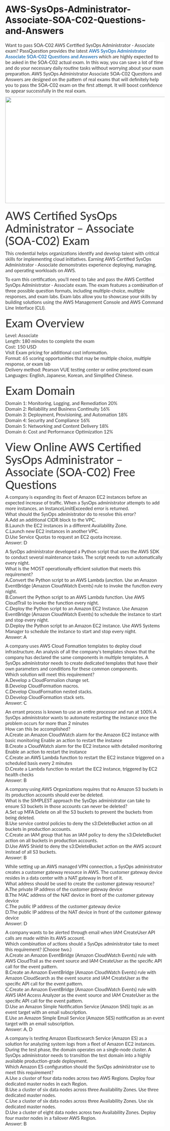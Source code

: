 # AWS-SysOps-Administrator-Associate-SOA-C02-Questions-and-Answers
<p>
	<span style="font-size:12px;font-weight:normal;">
	<p style="box-sizing:border-box;margin-top:0px;margin-bottom:10px;color:#333333;font-family:Lato;font-size:15px;white-space:normal;background-color:#FFFFFF;">
		Want to pass SOA-C02 AWS Certified SysOps Administrator - Associate exam? PassQuestion provides the latest&nbsp;<span style="box-sizing:border-box;font-weight:700;"><a href="https://www.passquestion.com/soa-c02.html" style="box-sizing:border-box;background-color:transparent;color:#337AB7;text-decoration-line:none;">AWS SysOps Administrator Associate SOA-C02 Questions and Answers</a></span>&nbsp;which are highly expected to be asked in the SOA-C02 actual exam. In this way, you can save a lot of time and do your necessary daily routine tasks without worrying about your exam preparation. AWS SysOps Administrator Associate SOA-C02 Questions and Answers are designed on the pattern of real exams that will definitely help you to pass the SOA-C02 exam on the first attempt. It will boost confidence to appear successfully in the real exam.
	</p>
	<p style="box-sizing:border-box;margin-top:0px;margin-bottom:10px;color:#333333;font-family:Lato;font-size:15px;white-space:normal;background-color:#FFFFFF;">
		<img alt="" src="https://www.passquestion.com/uploads/pqcom/images/20220907/a2f71631f5fc597e5a8fbfd2ba78fa5a.png" style="box-sizing:border-box;vertical-align:middle;max-width:100%;height:336px;width:600px;" />
	</p>
	<h1 style="box-sizing:border-box;margin:20px 0px 10px;font-size:36px;font-family:Lato;font-weight:500;line-height:1.1;color:#333333;white-space:normal;background-color:#FFFFFF;">
		AWS Certified SysOps Administrator – Associate (SOA-C02) Exam
	</h1>
	<p style="box-sizing:border-box;margin-top:0px;margin-bottom:10px;color:#333333;font-family:Lato;font-size:15px;white-space:normal;background-color:#FFFFFF;">
		This credential helps organizations identify and develop talent with critical skills for implementing cloud initiatives. Earning AWS Certified SysOps Administrator - Associate demonstrates experience deploying, managing, and operating workloads on AWS.
	</p>
	<p style="box-sizing:border-box;margin-top:0px;margin-bottom:10px;color:#333333;font-family:Lato;font-size:15px;white-space:normal;background-color:#FFFFFF;">
		To earn this certification, you'll need to take and pass the AWS Certified SysOps Administrator - Associate exam. The exam features a combination of three possible question formats, including multiple-choice, multiple responses, and exam labs. Exam labs allow you to showcase your skills by building solutions using the AWS Management Console and AWS Command Line Interface (CLI).
	</p>
	<h1 style="box-sizing:border-box;margin:20px 0px 10px;font-size:36px;font-family:Lato;font-weight:500;line-height:1.1;color:#333333;white-space:normal;background-color:#FFFFFF;">
		Exam Overview
	</h1>
	<p style="box-sizing:border-box;margin-top:0px;margin-bottom:10px;color:#333333;font-family:Lato;font-size:15px;white-space:normal;background-color:#FFFFFF;">
		Level: Associate<br style="box-sizing:border-box;" />
Length: 180 minutes to complete the exam<br style="box-sizing:border-box;" />
Cost: 150 USD<br style="box-sizing:border-box;" />
Visit Exam pricing for additional cost information.<br style="box-sizing:border-box;" />
Format: 65 scoring opportunities that may be multiple choice, multiple response, or exam lab<br style="box-sizing:border-box;" />
Delivery method: Pearson VUE testing center or online proctored exam<br style="box-sizing:border-box;" />
Languages: English, Japanese, Korean, and Simplified Chinese.
	</p>
	<h1 style="box-sizing:border-box;margin:20px 0px 10px;font-size:36px;font-family:Lato;font-weight:500;line-height:1.1;color:#333333;white-space:normal;background-color:#FFFFFF;">
		Exam Domain
	</h1>
	<p style="box-sizing:border-box;margin-top:0px;margin-bottom:10px;color:#333333;font-family:Lato;font-size:15px;white-space:normal;background-color:#FFFFFF;">
		Domain 1: Monitoring, Logging, and Remediation 20%<br style="box-sizing:border-box;" />
Domain 2: Reliability and Business Continuity 16%<br style="box-sizing:border-box;" />
Domain 3: Deployment, Provisioning, and Automation 18%<br style="box-sizing:border-box;" />
Domain 4: Security and Compliance 16%<br style="box-sizing:border-box;" />
Domain 5: Networking and Content Delivery 18%<br style="box-sizing:border-box;" />
Domain 6: Cost and Performance Optimization 12%
	</p>
	<h1 style="box-sizing:border-box;margin:20px 0px 10px;font-size:36px;font-family:Lato;font-weight:500;line-height:1.1;color:#333333;white-space:normal;background-color:#FFFFFF;">
		View Online AWS Certified SysOps Administrator – Associate (SOA-C02) Free Questions
	</h1>
	<p style="box-sizing:border-box;margin-top:0px;margin-bottom:10px;color:#333333;font-family:Lato;font-size:15px;white-space:normal;background-color:#FFFFFF;">
		A company is expanding its fleet of Amazon EC2 instances before an expected increase of traffic. When a SysOps administrator attempts to add more instances, an InstanceLimitExceeded error is returned.<br style="box-sizing:border-box;" />
What should the SysOps administrator do to resolve this error?<br style="box-sizing:border-box;" />
A.Add an additional CIDR block to the VPC.<br style="box-sizing:border-box;" />
B.Launch the EC2 instances in a different Availability Zone.<br style="box-sizing:border-box;" />
C.Launch new EC2 instances in another VPC.<br style="box-sizing:border-box;" />
D.Use Service Quotas to request an EC2 quota increase.<br style="box-sizing:border-box;" />
Answer: D
	</p>
	<p style="box-sizing:border-box;margin-top:0px;margin-bottom:10px;color:#333333;font-family:Lato;font-size:15px;white-space:normal;background-color:#FFFFFF;">
		A SysOps administrator developed a Python script that uses the AWS SDK to conduct several maintenance tasks. The script needs to run automatically every night.<br style="box-sizing:border-box;" />
What is the MOST operationally efficient solution that meets this requirement?<br style="box-sizing:border-box;" />
A.Convert the Python script to an AWS Lambda (unction. Use an Amazon EventBridge (Amazon CloudWatch Events) rule to invoke the function every night.<br style="box-sizing:border-box;" />
B.Convert the Python script to an AWS Lambda function. Use AWS CloudTrail to invoke the function every night.<br style="box-sizing:border-box;" />
C.Deploy the Python script to an Amazon EC2 Instance. Use Amazon EventBridge (Amazon CloudWatch Events) to schedule the instance to start and stop every night.<br style="box-sizing:border-box;" />
D.Deploy the Python script to an Amazon EC2 instance. Use AWS Systems Manager to schedule the instance to start and stop every night.<br style="box-sizing:border-box;" />
Answer: A
	</p>
	<p style="box-sizing:border-box;margin-top:0px;margin-bottom:10px;color:#333333;font-family:Lato;font-size:15px;white-space:normal;background-color:#FFFFFF;">
		A company uses AWS Cloud Formation templates to deploy cloud infrastructure. An analysis of all the company's templates shows that the company has declared the same components in multiple templates. A SysOps administrator needs to create dedicated templates that have their own parameters and conditions for these common components.<br style="box-sizing:border-box;" />
Which solution will meet this requirement?<br style="box-sizing:border-box;" />
A.Develop a CloudFormaiion change set.<br style="box-sizing:border-box;" />
B.Develop CloudFormation macros.<br style="box-sizing:border-box;" />
C.Develop CloudFormation nested stacks.<br style="box-sizing:border-box;" />
D.Develop CloudFormation stack sets.<br style="box-sizing:border-box;" />
Answer: C
	</p>
	<p style="box-sizing:border-box;margin-top:0px;margin-bottom:10px;color:#333333;font-family:Lato;font-size:15px;white-space:normal;background-color:#FFFFFF;">
		An errant process is known to use an entire processor and run at 100% A SysOps administrator wants to automate restarting the instance once the problem occurs for more than 2 minutes<br style="box-sizing:border-box;" />
How can this be accomplished?<br style="box-sizing:border-box;" />
A.Create an Amazon CloudWatch alarm for the Amazon EC2 instance with basic monitoring Enable an action to restart the instance<br style="box-sizing:border-box;" />
B.Create a CloudWatch alarm for the EC2 instance with detailed monitoring Enable an action to restart the instance<br style="box-sizing:border-box;" />
C.Create an AWS Lambda function to restart the EC2 instance triggered on a scheduled basis every 2 minutes<br style="box-sizing:border-box;" />
D.Create a Lambda function to restart the EC2 instance, triggered by EC2 health checks<br style="box-sizing:border-box;" />
Answer: B
	</p>
	<p style="box-sizing:border-box;margin-top:0px;margin-bottom:10px;color:#333333;font-family:Lato;font-size:15px;white-space:normal;background-color:#FFFFFF;">
		A company using AWS Organizations requires that no Amazon S3 buckets in its production accounts should ever be deleted.<br style="box-sizing:border-box;" />
What is the SIMPLEST approach the SysOps administrator can take to ensure S3 buckets in those accounts can never be deleted?<br style="box-sizing:border-box;" />
A.Set up MFA Delete on all the S3 buckets to prevent the buckets from being deleted.<br style="box-sizing:border-box;" />
B.Use service control policies to deny the s3:DeleteBucket action on all buckets in production accounts.<br style="box-sizing:border-box;" />
C.Create an IAM group that has an IAM policy to deny the s3:DeleteBucket action on all buckets in production accounts.<br style="box-sizing:border-box;" />
D.Use AWS Shield to deny the s3:DeleteBucket action on the AWS account instead of all S3 buckets.<br style="box-sizing:border-box;" />
Answer: B
	</p>
	<p style="box-sizing:border-box;margin-top:0px;margin-bottom:10px;color:#333333;font-family:Lato;font-size:15px;white-space:normal;background-color:#FFFFFF;">
		While setting up an AWS managed VPN connection, a SysOps administrator creates a customer gateway resource in AWS. The customer gateway device resides in a data center with a NAT gateway in front of it.<br style="box-sizing:border-box;" />
What address should be used to create the customer gateway resource?<br style="box-sizing:border-box;" />
A.The private IP address of the customer gateway device<br style="box-sizing:border-box;" />
B.The MAC address of the NAT device in front of the customer gateway device<br style="box-sizing:border-box;" />
C.The public IP address of the customer gateway device<br style="box-sizing:border-box;" />
D.The public IP address of the NAT device in front of the customer gateway device<br style="box-sizing:border-box;" />
Answer: D
	</p>
	<p style="box-sizing:border-box;margin-top:0px;margin-bottom:10px;color:#333333;font-family:Lato;font-size:15px;white-space:normal;background-color:#FFFFFF;">
		A company wants to be alerted through email when IAM CreateUser API calls are made within its AWS account.<br style="box-sizing:border-box;" />
Which combination of actions should a SysOps administrator take to meet this requirement? (Choose two.)<br style="box-sizing:border-box;" />
A.Create an Amazon EventBridge (Amazon CloudWatch Events) rule with AWS CloudTrail as the event source and IAM CreateUser as the specific API call for the event pattern.<br style="box-sizing:border-box;" />
B.Create an Amazon EventBridge (Amazon CloudWatch Events) rule with Amazon CloudSearch as the event source and IAM CreateUser as the specific API call for the event pattern.<br style="box-sizing:border-box;" />
C.Create an Amazon EventBridge (Amazon CloudWatch Events) rule with AWS IAM Access Analyzer as the event source and IAM CreateUser as the specific API call for the event pattern.<br style="box-sizing:border-box;" />
D.Use an Amazon Simple Notification Service (Amazon SNS) topic as an event target with an email subscription.<br style="box-sizing:border-box;" />
E.Use an Amazon Simple Email Service (Amazon SES) notification as an event target with an email subscription.<br style="box-sizing:border-box;" />
Answer: A, D
	</p>
	<p style="box-sizing:border-box;margin-top:0px;margin-bottom:10px;color:#333333;font-family:Lato;font-size:15px;white-space:normal;background-color:#FFFFFF;">
		A company is testing Amazon Elasticsearch Service (Amazon ES) as a solution for analyzing system logs from a fleet of Amazon EC2 instances. During the test phase, the domain operates on a single-node cluster. A SysOps administrator needs to transition the test domain into a highly available production-grade deployment.<br style="box-sizing:border-box;" />
Which Amazon ES configuration should the SysOps administrator use to meet this requirement?<br style="box-sizing:border-box;" />
A.Use a cluster of four data nodes across two AWS Regions. Deploy four dedicated master nodes in each Region.<br style="box-sizing:border-box;" />
B.Use a cluster of six data nodes across three Availability Zones. Use three dedicated master nodes.<br style="box-sizing:border-box;" />
C.Use a cluster of six data nodes across three Availability Zones. Use six dedicated master nodes.<br style="box-sizing:border-box;" />
D.Use a cluster of eight data nodes across two Availability Zones. Deploy four master nodes in a failover AWS Region.<br style="box-sizing:border-box;" />
Answer: B
	</p>
</span>
</p>
<p>
	<br />
</p>
